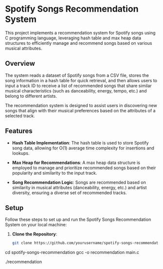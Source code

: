 # Spotify Songs Recommendation System

This project implements a recommendation system for Spotify songs using C programming language, leveraging hash table and max heap data structures to efficiently manage and recommend songs based on various musical attributes.

## Overview

The system reads a dataset of Spotify songs from a CSV file, stores the song information in a hash table for quick retrieval, and then allows users to input a track ID to receive a list of recommended songs that share similar musical characteristics (such as danceability, energy, tempo, etc.) and belong to different artists.

The recommendation system is designed to assist users in discovering new songs that align with their musical preferences based on the attributes of a selected track.

## Features

- **Hash Table Implementation**: The hash table is used to store Spotify song data, allowing for O(1) average time complexity for insertions and lookups.
  
- **Max Heap for Recommendations**: A max heap data structure is employed to manage and prioritize recommended songs based on their popularity and similarity to the input track.

- **Song Recommendation Logic**: Songs are recommended based on similarity in musical attributes (danceability, energy, etc.) and artist diversity, ensuring a diverse set of recommended tracks.

## Setup

Follow these steps to set up and run the Spotify Songs Recommendation System on your local machine:

1. **Clone the Repository**:

   ```bash
   git clone https://github.com/yourusername/spotify-songs-recommendation.git

cd spotify-songs-recommendation
gcc -o recommendation main.c

./recommendation
